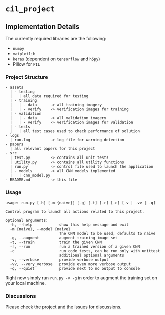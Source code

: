 # `cil_project`

## Implementation Details
The currently required libraries are the following:

- `numpy`
- `matplotlib`
- `keras` (dependent on `tensorflow` and `h5py`)
- Pillow for `PIL`

### Project Structure
```
- assets
  | - testing
  |   | all data required for testing
  | - training
  |   | - data      -> all training imagery
  |   | - verify    -> verification images for training
  | - validation
  |   | - data      -> all validation imagery
  |   | - verify    -> verification images for validation
  | - tests
  |   | all test cases used to check performance of solution
- logs
  | run.log         -> log file for warning detection
- papers
  | all relevant papers for this project
- src
  | test.py         -> contains all unit tests
  | utility.py      -> contains all utility functions
  | run.py          -> control file used to launch the application
  | - models        -> all CNN models implemented
  |   | cnn_model.py
- README.md         -> this file
```

### Usage
```
usage: run.py [-h] [-m {naive}] [-g] [-t] [-r] [-c] [-v | -vv | -q]

Control program to launch all actions related to this project.

optional arguments:
  -h, --help            show this help message and exit
  -m {naive}, --model {naive}
                        The CNN model to be used, defaults to naive
  -g, --augment         augment training image set
  -t, --train           train the given CNN
  -r, --run             run a trained version of a given CNN
  -c                    run code tests, can be run only with unittest
                        additional optional arguments
  -v, --verbose         provide verbose output
  -vv, --very_verbose   provide even more verbose output
  -q, --quiet           provide next to no output to console
```

Right now simply run `run.py -v -g` in order to augment the training set on your local machine.

### Discussions
Please check the project and the issues for discussions.
